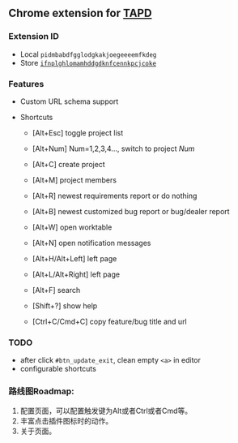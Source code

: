 Chrome extension for [TAPD](http://www.tapd.cn/)
---

### Extension ID

* Local `pidmbabdfgglodgkakjoegeeeemfkdeg`
* Store [`ifnplghlomamhddgdknfcennkpcjcoke`](https://chrome.google.com/webstore/detail/tapd助手/ifnplghlomamhddgdknfcennkpcjcoke)

### Features

* Custom URL schema support

* Shortcuts
  * [Alt+Esc] toggle project list
  * [Alt+Num] Num=1,2,3,4..., switch to project *Num*
  * [Alt+C] create project
  * [Alt+M] project members
  * [Alt+R] newest requirements report or do nothing
  * [Alt+B] newest customized bug report or bug/dealer report

  * [Alt+W] open worktable
  * [Alt+N] open notification messages
  * [Alt+H/Alt+Left] left page
  * [Alt+L/Alt+Right] left page
  * [Alt+F] search
  * [Shift+?] show help
  * [Ctrl+C/Cmd+C] copy feature/bug title and url

### TODO

* after click `#btn_update_exit`, clean empty `<a>` in editor
* configurable shortcuts


### 路线图Roadmap:

1. 配置页面，可以配置触发键为Alt或者Ctrl或者Cmd等。
2. 丰富点击插件图标时的动作。
3. 关于页面。

